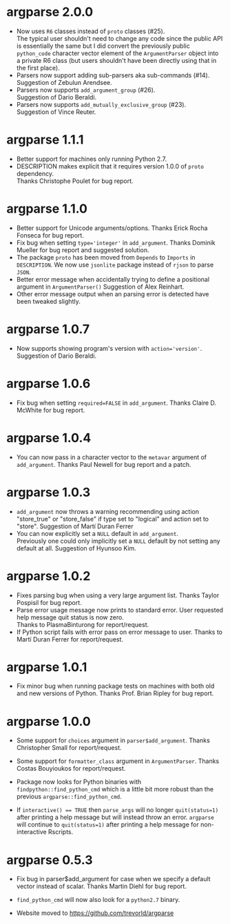 argparse 2.0.0
==============
* Now uses ``R6`` classes instead of ``proto`` classes (#25).  
  The typical user shouldn't need to change any code since the public API is
  essentially the same but I did convert the previously public ``python_code``
  character vector element of the ``ArgumentParser`` object into a private R6 class 
  (but users shouldn't have been directly using that in the first place).
* Parsers now support adding sub-parsers aka sub-commands (#14).
  Suggestion of Zebulun Arendsee.
* Parsers now supports ``add_argument_group`` (#26).  
  Suggestion of Dario Beraldi. 
* Parsers now supports ``add_mutually_exclusive_group`` (#23).  
  Suggestion of Vince Reuter.

argparse 1.1.1
==============
* Better support for machines only running Python 2.7.  
* DESCRIPTION makes explicit that it requires version 1.0.0 of ``proto`` dependency.  
  Thanks Christophe Poulet for bug report.

argparse 1.1.0
==============
* Better support for Unicode arguments/options.
  Thanks Erick Rocha Fonseca for bug report.
* Fix bug when setting ``type='integer'`` in ``add_argument``.
  Thanks Dominik Mueller for bug report and suggested solution.
* The package ``proto`` has been moved from ``Depends`` to ``Imports`` in ``DESCRIPTION``.
  We now use ``jsonlite`` package instead of ``rjson`` to parse ``JSON``.
* Better error message when accidentally trying to define a positional argument in ``ArgumentParser()``
  Suggestion of Alex Reinhart.
* Other error message output when an parsing error is detected have been tweaked slightly.

argparse 1.0.7
==============
* Now supports showing program's version with ``action='version'``.
  Suggestion of Dario Beraldi.

argparse 1.0.6
==============
* Fix bug when setting ``required=FALSE`` in ``add_argument``.
  Thanks Claire D. McWhite for bug report.

argparse 1.0.4
==============
* You can now pass in a character vector to the ``metavar`` argument of ``add_argument``.
  Thanks Paul Newell for bug report and a patch.

argparse 1.0.3
==============
* `add_argument` now throws a warning recommending using action "store_true" or "store_false" 
  if type set to "logical" and action set to "store".  Suggestion of Martí Duran Ferrer
* You can now explicitly set a `NULL` default in `add_argument`.  
  Previously one could only implicitly set a `NULL` default by not setting any default at all.
  Suggestion of Hyunsoo Kim.

argparse 1.0.2
==============
* Fixes parsing bug when using a very large argument list.  Thanks Taylor Pospisil for bug report.
* Parse error usage message now prints to standard error.  User requested help message quit status is now zero.  
  Thanks to PlasmaBinturong for report/request.
* If Python script fails with error pass on error message to user.
  Thanks to Martí Duran Ferrer for report/request.

argparse 1.0.1
==============
* Fix minor bug when running package tests on machines with both old and new versions of Python.  Thanks Prof. Brian Ripley for bug report.

argparse 1.0.0
==============
* Some support for ``choices`` argument in ``parser$add_argument``.  Thanks Christopher Small for report/request.

* Some support for ``formatter_class`` argument in ``ArgumentParser``.  Thanks Costas Bouyioukos for report/request.

* Package now looks for Python binaries with ``findpython::find_python_cmd``
  which is a little bit more robust than the previous ``argparse::find_python_cmd``.

* If ``interactive() == TRUE`` then ``parse_args`` will no longer ``quit(status=1)`` after printing a help message
  but will instead throw an error.  ``argparse`` will continue to ``quit(status=1)`` after printing a help message
  for non-interactive Rscripts.


argparse 0.5.3
==============

* Fix bug in parser$add_argument for case when we specify a default vector
  instead of scalar.  Thanks Martin Diehl for bug report.

* ``find_python_cmd`` will now also look for a ``python2.7`` binary.

* Website moved to https://github.com/trevorld/argparse
